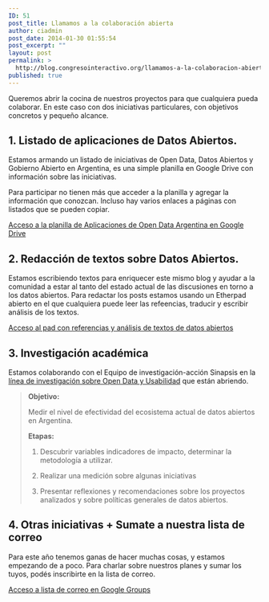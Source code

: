 ```yaml
---
ID: 51
post_title: Llamamos a la colaboración abierta
author: ciadmin
post_date: 2014-01-30 01:55:54
post_excerpt: ""
layout: post
permalink: >
  http://blog.congresointeractivo.org/llamamos-a-la-colaboracion-abierta/
published: true
---
```

Queremos abrir la cocina de nuestros proyectos para que cualquiera pueda colaborar. En este caso con dos iniciativas particulares, con objetivos concretos y pequeño alcance.
<h2>1. Listado de aplicaciones de Datos Abiertos.</h2>
Estamos armando un listado de iniciativas de Open Data, Datos Abiertos y Gobierno Abierto en Argentina, es una simple planilla en Google Drive con información sobre las iniciativas.

Para participar no tienen más que acceder a la planilla y agregar la información que conozcan. Incluso hay varios enlaces a páginas con listados que se pueden copiar.

<a href="https://docs.google.com/spreadsheet/ccc?key=0Aj6IH4grpvxcdEh0VDAtZ0kza0tmWjVIOEU3b3FYRGc#gid=0">Acceso a la planilla de Aplicaciones de Open Data Argentina en Google Drive</a>
<h2>2. Redacción de textos sobre Datos Abiertos.</h2>
Estamos escribiendo textos para enriquecer este mismo blog y ayudar a la comunidad a estar al tanto del estado actual de las discusiones en torno a los datos abiertos. Para redactar los posts estamos usando un Etherpad abierto en el que cualquiera puede leer las refeencias, traducir y escribir análisis de los textos.

<a title="Ahora en nuestra propia instalación de etherpad" href="http://congresointeractivo.org:1946/p/opendata" target="_blank" rel="url" data-full-url="http://j.mp/1faDr18">Acceso al pad con referencias y análisis de textos de datos abiertos</a>
<h2>3. Investigación académica</h2>
Estamos colaborando con el Equipo de investigación-acción Sinapsis en la <a href="http://accesibleyusable.com/sinapsis/plan-de-investigacion-datos-abiertos-para-el-desarrollo-2014/">línea de investigación sobre Open Data y Usabilidad</a> que están abriendo.
<blockquote>
<p dir="ltr"><strong>Objetivo:</strong></p>
<p dir="ltr">Medir el nivel de efectividad del ecosistema actual de datos abiertos en Argentina.</p>
<p dir="ltr"><strong>Etapas:</strong></p>

<ol>
	<li dir="ltr">
<p dir="ltr">Descubrir variables indicadores de impacto, determinar la metodología a utilizar.</p>
</li>
	<li dir="ltr">
<p dir="ltr">Realizar una medición sobre algunas iniciativas</p>
</li>
	<li dir="ltr">
<p dir="ltr">Presentar reflexiones y recomendaciones sobre los proyectos analizados y sobre políticas generales de datos abiertos.</p>
</li>
</ol>
</blockquote>
<h2>4. Otras iniciativas + Sumate a nuestra lista de correo</h2>
Para este año tenemos ganas de hacer muchas cosas, y estamos empezando de a poco. Para charlar sobre nuestros planes y sumar los tuyos, podés inscribirte en la lista de correo.

<a href="https://groups.google.com/forum/?fromgroups#!forum/congresointeractivo">Acceso a lista de correo en Google Groups</a>